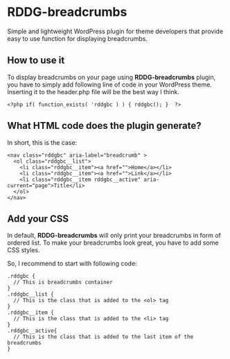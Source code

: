 # RDDG-breadcrumbs
Simple and lightweight WordPress plugin for theme developers that provide easy to use function for displaying breadcrumbs.

## How to use it
To display breadcrumbs on your page using **RDDG-breadcrumbs** plugin, you have to simply add following line of code in your WordPress theme. Inserting it to the header.php file will be the best way I think.
```
<?php if( function_exists( 'rddgbc ) ) { rddgbc(); }  ?>
```

## What HTML code does the plugin generate?
In short, this is the case:
```
<nav class="rddgbc" aria-label="breadcrumb" >
  <ol class="rddgbc__list">
    <li class="rddgbc__item"><a href="">Home</a></li>
    <li class="rddgbc__item"><a href="">Link</a></li>
    <li class="rddgbc__item rddgbc__active" aria-current="page">Title</li>
  </ol>
</nav>
```

## Add your CSS
In default, **RDDG-breadcrumbs** will only print your breadcrumbs in form of ordered list. To make your breadcrumbs look great, you have to add some CSS styles.

So, I recommend to start with following code:
```
.rddgbc {
  // This is breadcrumbs container
}
.rddgbc__list {
  // This is the class that is added to the <ol> tag
}
.rddgbc__item {
  // This is the class that is added to the <li> tag
}
.rddgbc__active{
  // This is the class that is added to the last item of the breadcrumbs
}
```
